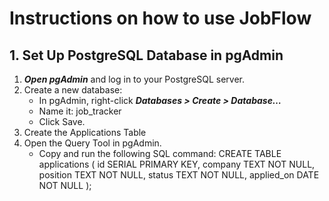 # Instructions on how to use JobFlow

## 1. Set Up PostgreSQL Database in pgAdmin

1. ***Open pgAdmin*** and log in to your PostgreSQL server.
2. Create a new database:
    * In pgAdmin, right-click ***Databases > Create > Database…***
    * Name it: job_tracker
    * Click Save.
3. Create the Applications Table
4. Open the Query Tool in pgAdmin.
    * Copy and run the following SQL command:
    CREATE TABLE applications (
    id SERIAL PRIMARY KEY,
    company TEXT NOT NULL,
    position TEXT NOT NULL,
    status TEXT NOT NULL,
    applied_on DATE NOT NULL
);
